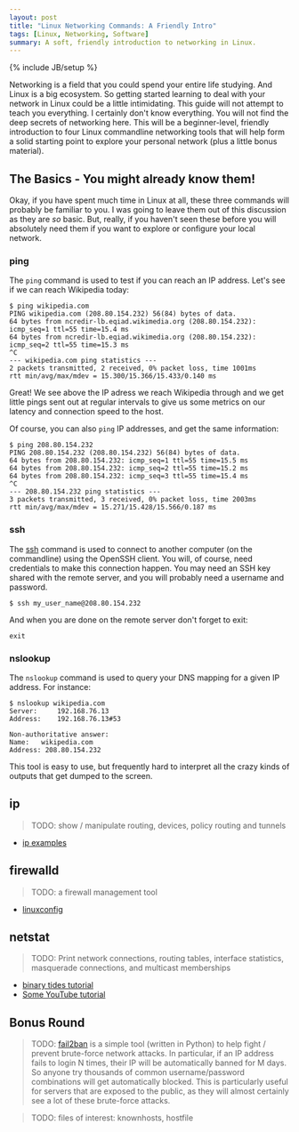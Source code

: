 ```yaml
---
layout: post
title: "Linux Networking Commands: A Friendly Intro"
tags: [Linux, Networking, Software]
summary: A soft, friendly introduction to networking in Linux.
---
```

{% include JB/setup %}

Networking is a field that you could spend your entire life studying. And Linux is a big ecosystem. So getting started learning to deal with your network in Linux could be a little intimidating. This guide will not attempt to teach you everything. I certainly don't know everything. You will not find the deep secrets of networking here. This will be a beginner-level, friendly introduction to four Linux commandline networking tools that will help form a solid starting point to explore your personal network (plus a little bonus material).


## The Basics - You might already know them!

Okay, if you have spent much time in Linux at all, these three commands will probably be familiar to you. I was going to leave them out of this discussion as they are *so* basic. But, really, if you haven't seen these before you will absolutely need them if you want to explore or configure your local network.

### ping

The `ping` command is used to test if you can reach an IP address. Let's see if we can reach Wikipedia today:

```shell
$ ping wikipedia.com
PING wikipedia.com (208.80.154.232) 56(84) bytes of data.
64 bytes from ncredir-lb.eqiad.wikimedia.org (208.80.154.232): icmp_seq=1 ttl=55 time=15.4 ms
64 bytes from ncredir-lb.eqiad.wikimedia.org (208.80.154.232): icmp_seq=2 ttl=55 time=15.3 ms
^C
--- wikipedia.com ping statistics ---
2 packets transmitted, 2 received, 0% packet loss, time 1001ms
rtt min/avg/max/mdev = 15.300/15.366/15.433/0.140 ms
```

Great!  We see above the IP adress we reach Wikipedia through and we get little pings sent out at regular intervals to give us some metrics on our latency and connection speed to the host.

Of course, you can also `ping` IP addresses, and get the same information:

```shell
$ ping 208.80.154.232
PING 208.80.154.232 (208.80.154.232) 56(84) bytes of data.
64 bytes from 208.80.154.232: icmp_seq=1 ttl=55 time=15.5 ms
64 bytes from 208.80.154.232: icmp_seq=2 ttl=55 time=15.2 ms
64 bytes from 208.80.154.232: icmp_seq=3 ttl=55 time=15.4 ms
^C
--- 208.80.154.232 ping statistics ---
3 packets transmitted, 3 received, 0% packet loss, time 2003ms
rtt min/avg/max/mdev = 15.271/15.428/15.566/0.187 ms
```

### ssh

The [ssh](https://en.wikipedia.org/wiki/Secure_Shell) command is used to connect to another computer (on the commandline) using the OpenSSH client. You will, of course, need credentials to make this connection happen. You may need an SSH key shared with the remote server, and you will probably need a username and password.

```shell
$ ssh my_user_name@208.80.154.232
```

And when you are done on the remote server don't forget to exit:

```shell
exit
```

### nslookup

The `nslookup` command is used to query your DNS mapping for a given IP address. For instance:

```shell
$ nslookup wikipedia.com
Server:		192.168.76.13
Address:	192.168.76.13#53

Non-authoritative answer:
Name:	wikipedia.com
Address: 208.80.154.232
```

This tool is easy to use, but frequently hard to interpret all the crazy kinds of outputs that get dumped to the screen.


## ip

> TODO: show / manipulate routing, devices, policy routing and tunnels

* [ip examples](https://www.cyberciti.biz/faq/linux-ip-command-examples-usage-syntax/)


## firewalld

> TODO: a firewall management tool

* [linuxconfig](https://linuxconfig.org/introduction-to-firewalld-and-firewall-cmd-command-on-linux)


## netstat

> TODO: Print network connections, routing tables, interface statistics, masquerade connections, and multicast memberships

* [binary tides tutorial](https://www.binarytides.com/linux-netstat-command-examples/)
* [Some YouTube tutorial](https://www.youtube.com/watch?v=O0iQ6-ybZak)


## Bonus Round

> TODO: [fail2ban](https://en.wikipedia.org/wiki/Fail2ban) is a simple tool (written in Python) to help fight / prevent brute-force network attacks. In particular, if an IP address fails to login N times, their IP will be automatically banned for M days. So anyone try thousands of common username/password combinations will get automatically blocked. This is particularly useful for servers that are exposed to the public, as they will almost certainly see a lot of these brute-force attacks.

> TODO: files of interest: knownhosts, hostfile
